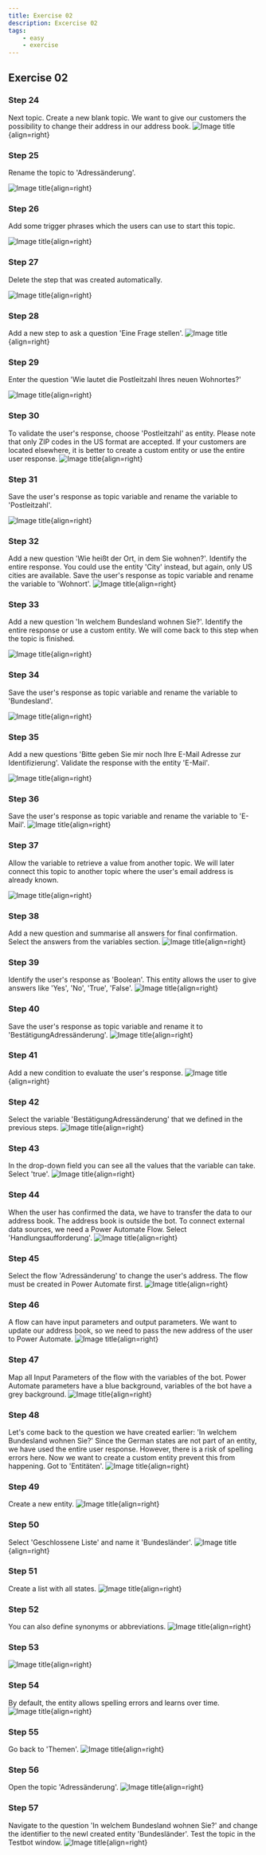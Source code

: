 ```yaml
---
title: Exercise 02
description: Excercise 02
tags: 
    - easy
    - exercise
---
```



## Exercise 02  

### Step 24
Next topic.
Create a new blank topic.
We want to give our customers the possibility to change their address in our address book.
![Image title](screenshots/Clipboard44.jpg){align=right}  

### Step 25
Rename the topic to 'Adressänderung'.

![Image title](screenshots/Clipboard45.jpg){align=right}  

### Step 26
Add some trigger phrases which the users can use to start this topic.

![Image title](screenshots/Clipboard46.jpg){align=right}  

### Step 27
Delete the step that was created automatically.

![Image title](screenshots/Clipboard47.jpg){align=right}  

### Step 28
Add a new step to ask a question 'Eine Frage stellen'.
![Image title](screenshots/Clipboard48.jpg){align=right}  

### Step 29
Enter the question 'Wie lautet die Postleitzahl Ihres neuen Wohnortes?'

![Image title](screenshots/Clipboard49.jpg){align=right}  


### Step 30
To validate the user's response, choose 'Postleitzahl' as entity. Please note that only ZIP codes in the US format are accepted. If your customers are located elsewhere, it is better to create a custom entity or use the entire user response.
![Image title](screenshots/Clipboard50.jpg){align=right}  

### Step 31
Save the user's response as topic variable and rename the variable to 'Postleitzahl'.

![Image title](screenshots/Clipboard51.jpg){align=right}  
### Step 32
Add a new question 'Wie heißt der Ort, in dem Sie wohnen?'.
Identify the entire response. You could use the entity 'City' instead, but again, only US cities are available.
Save the user's response as topic variable and rename the variable to 'Wohnort'.
![Image title](screenshots/Clipboard52.jpg){align=right}  

### Step 33
Add a new question 'In welchem Bundesland wohnen Sie?'.
Identify the entire response or use a custom entity. We will come back to this step when the topic is finished.

![Image title](screenshots/Clipboard58.jpg){align=right}  

### Step 34
Save the user's response as topic variable and rename the variable to 'Bundesland'.

![Image title](screenshots/Clipboard59.jpg){align=right}  

### Step 35
Add a new questions 'Bitte geben Sie mir noch Ihre E-Mail Adresse zur Identifizierung'.
Validate the response with the entity 'E-Mail'.

![Image title](screenshots/Clipboard60.jpg){align=right}  

### Step 36
Save the user's response as topic variable and rename the variable to 'E-Mail'.
![Image title](screenshots/Clipboard62.jpg){align=right}  

### Step 37

Allow the variable to retrieve a value from another topic. We will later connect this topic to another topic where the user's email address is already known.

![Image title](screenshots/Clipboard63.jpg){align=right}  

### Step 38
Add a new question and summarise all answers for final confirmation. Select the answers from the variables section.
![Image title](screenshots/Clipboard64.jpg){align=right}  

### Step 39
Identify the user's response as 'Boolean'. This entity allows the user to give answers like 'Yes', 'No', 'True', 'False'.
![Image title](screenshots/Clipboard65.jpg){align=right}  

### Step 40
Save the user's response as topic variable and rename it to 'BestätigungAdressänderung'.
![Image title](screenshots/Clipboard66.jpg){align=right}  

### Step 41
Add a new condition to evaluate the user's response.
![Image title](screenshots/Clipboard67.jpg){align=right}  

### Step 42
Select the variable 'BestätigungAdressänderung' that we defined in the previous steps.
![Image title](screenshots/Clipboard68.jpg){align=right}  

### Step 43
In the drop-down field you can see all the values that the variable can take. Select 'true'.
![Image title](screenshots/Clipboard69.jpg){align=right}  

### Step 44
When the user has confirmed the data, we have to transfer the data to our address book. The address book is outside the bot. To connect external data sources, we need a Power Automate Flow.
Select 'Handlungsaufforderung'.
![Image title](screenshots/Clipboard70.jpg){align=right}  

### Step 45
Select the flow 'Adressänderung' to change the user's address. The flow must be created in Power Automate first.
![Image title](screenshots/Clipboard71.jpg){align=right}  

### Step 46
A flow can have input parameters and output parameters.
We want to update our address book, so we need to pass the new address of the user to Power Automate.
![Image title](screenshots/Clipboard72.jpg){align=right}  

### Step 47
Map all Input Parameters of the flow with the variables of the bot. Power Automate parameters have a blue background, variables of the bot have a grey background.
![Image title](screenshots/Clipboard74.jpg){align=right}  

### Step 48
Let's come back to the question we have created earlier: 'In welchem Bundesland wohnen Sie?'
Since the German states are not part of an entity, we have used the entire user response. However, there is a risk of spelling errors here.
Now we want to create a custom entity prevent this from happening. 
Got to 'Entitäten'.
![Image title](screenshots/Clipboard78.jpg){align=right}  

### Step 49
Create a new entity.
![Image title](screenshots/Clipboard80.jpg){align=right}  

### Step 50
Select 'Geschlossene Liste' and name it 'Bundesländer'.
![Image title](screenshots/Clipboard81.jpg){align=right}  

### Step 51
Create a list with all states. 
![Image title](screenshots/Clipboard82.jpg){align=right}  

### Step 52
You can also define synonyms or abbreviations.
![Image title](screenshots/Clipboard83.jpg){align=right}  

### Step 53


![Image title](screenshots/Clipboard84.jpg){align=right}  

### Step 54
By default, the entity allows spelling errors and learns over time.
![Image title](screenshots/Clipboard85.jpg){align=right}  

### Step 55
Go back to 'Themen'.
![Image title](screenshots/Clipboard86.jpg){align=right}  

### Step 56
Open the topic 'Adressänderung'.
![Image title](screenshots/Clipboard87.jpg){align=right}  

### Step 57
Navigate to the question 'In welchem Bundesland wohnen Sie?' and change the identifier to the newl created entity 'Bundesländer'.
Test the topic in the Testbot window.
![Image title](screenshots/Clipboard88.jpg){align=right}  

